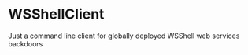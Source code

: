 WSShellClient
=============

Just a command line client for globally deployed WSShell web services backdoors
